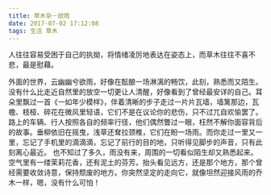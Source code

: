 ```yaml
---
title: 草木杂－欲雨
date: 2017-07-02 17:12:08
tags: 生活 草木
---
```


人往往容易受困于自己的执拗，将情绪凌厉地表达在姿态上，而草木往往不喜不悲，最是慰藉。
<!-- more -->
外面的世界，云幽幽兮欲雨，好像在酝酿一场淋漓的畅饮，此刻，熟悉而又陌生。没有什么比走近自然里的放空一切更让人清醒，好像看到了曾经最安详的自己。耳朵里飘过一首《一如年少模样》，伴着清晰的步子走过一片片瓦墙，墙篱那边，瓦檐、枝桠、碎花在微风里轻语，它们不是在议论你的悲伤，只不过兀自欢愉罢了。路上的车辆、行人按照各自的频率行径，他们偶然瞥过一眼，枉然不解你面容背后的故事。垂柳依旧在摇曳，浅草还耷拉颈椎，它们在盼一场雨。而你走过一里又一里，忘记了手机里的滴滴滴，忘记了前行的目的地，只听得见脚步的声音，只有此刻离心最近。
也不知过了多久，雨没有来，周围的一切看似陌生却又熟悉起来。空气里有一缕茉莉花香，还有泥土的芬芳。抬头看见远方，还是那个地方，那个曾经需要收敛诗意，保持颓废的地方。你突然坚定的走向它，就像坦然迎接风雨的乔木一样，嗯，没有什么可怕！
